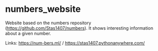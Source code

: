 # numbers_website
Website based on the numbers repository (https://github.com/Stas1407/numbers). It shows interesting information about a given number.

Links: https://num-bers.ml/ / https://stas1407.pythonanywhere.com/

